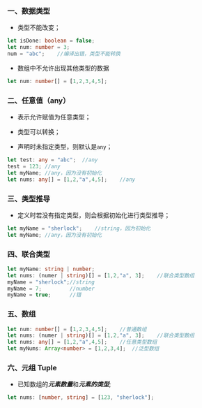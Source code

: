 ### 一、数据类型

- 类型不能改变；

```typescript
let isDone: boolean = false;
let num: number = 3;
num = "abc";	//编译出错，类型不能转换
```
- 数组中不允许出现其他类型的数据
```typescript
let num: number[] = [1,2,3,4,5];
```

### 二、任意值（any）

- 表示允许赋值为任意类型；

- 类型可以转换；
- 声明时未指定类型，则默认是`any`；

```typescript
let test: any = "abc";	//any
test = 123;	//any
let myName;	//any，因为没有初始化
let nums: any[] = [1,2,"a",4,5];	//any
```

### 三、类型推导

- 定义时若没有指定类型，则会根据初始化进行类型推导；

```typescript
let myName = "sherlock";	//string，因为初始化
let myName;	//any，因为没有初始化
```

### 四、联合类型

```typescript
let myName: string | number;
let nums: (numer | string)[] = [1,2,"a", 3];	//联合类型数组
myName = "sherlock";//string
myName = 7;			//number
myName = true;		//错
```

### 五、数组

```typescript
let num: number[] = [1,2,3,4,5];	//普通数组
let nums: (numer | string)[] = [1,2,"a", 3];	//联合类型数组
let nums: any[] = [1,2,"a",4,5];	//任意类型数组
let myNums: Array<number> = [1,2,3,4];	//泛型数组
```

### 六、元组 Tuple

- 已知数组的***元素数量***和***元素的类型***;

```typescript
let nums: [number, string] = [123, "sherlock"];
```

